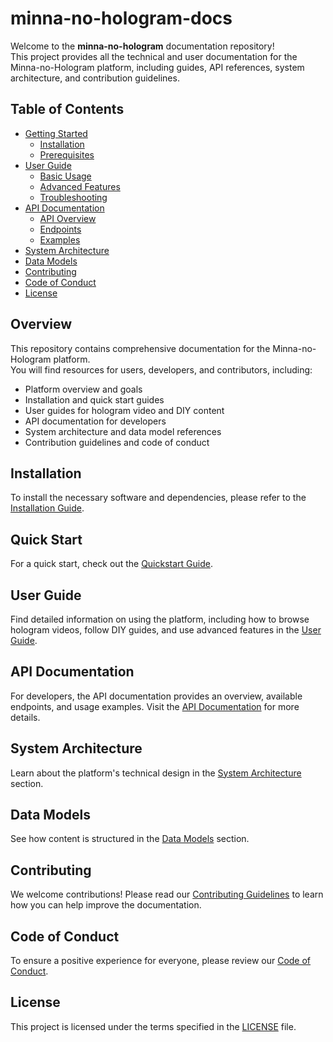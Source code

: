 # minna-no-hologram-docs

Welcome to the **minna-no-hologram** documentation repository!  
This project provides all the technical and user documentation for the Minna-no-Hologram platform, including guides, API references, system architecture, and contribution guidelines.

## Table of Contents

- [Getting Started](docs/getting-started/quickstart.md)
  - [Installation](docs/getting-started/installation.md)
  - [Prerequisites](docs/getting-started/prerequisites.md)
- [User Guide](docs/user-guide/basic-usage.md)
  - [Basic Usage](docs/user-guide/basic-usage.md)
  - [Advanced Features](docs/user-guide/advanced-features.md)
  - [Troubleshooting](docs/user-guide/troubleshooting.md)
- [API Documentation](docs/api/overview.md)
  - [API Overview](docs/api/overview.md)
  - [Endpoints](docs/api/endpoints.md)
  - [Examples](docs/api/examples.md)
- [System Architecture](architecture/system-diagram.md)
- [Data Models](data-models/video.md)
- [Contributing](.github/CONTRIBUTING.md)
- [Code of Conduct](CODE_OF_CONDUCT.md)
- [License](LICENSE)

## Overview

This repository contains comprehensive documentation for the Minna-no-Hologram platform.  
You will find resources for users, developers, and contributors, including:

- Platform overview and goals
- Installation and quick start guides
- User guides for hologram video and DIY content
- API documentation for developers
- System architecture and data model references
- Contribution guidelines and code of conduct

## Installation

To install the necessary software and dependencies, please refer to the [Installation Guide](docs/getting-started/installation.md).

## Quick Start

For a quick start, check out the [Quickstart Guide](docs/getting-started/quickstart.md).

## User Guide

Find detailed information on using the platform, including how to browse hologram videos, follow DIY guides, and use advanced features in the [User Guide](docs/user-guide/basic-usage.md).

## API Documentation

For developers, the API documentation provides an overview, available endpoints, and usage examples. Visit the [API Documentation](docs/api/overview.md) for more details.

## System Architecture

Learn about the platform's technical design in the [System Architecture](architecture/system-diagram.md) section.

## Data Models

See how content is structured in the [Data Models](data-models/video.md) section.

## Contributing

We welcome contributions! Please read our [Contributing Guidelines](.github/CONTRIBUTING.md) to learn how you can help improve the documentation.

## Code of Conduct

To ensure a positive experience for everyone, please review our [Code of Conduct](CODE_OF_CONDUCT.md).

## License

This project is licensed under the terms specified in the [LICENSE](LICENSE) file.